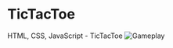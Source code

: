 # TicTacToe
HTML, CSS, JavaScript - TicTacToe
![Gameplay](https://user-images.githubusercontent.com/73716961/185706166-d209c79f-67a9-4aae-988b-edbb878b550e.png)

